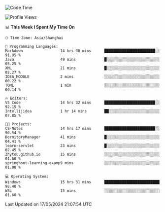 <!--START_SECTION:waka-->
![Code Time](http://img.shields.io/badge/Code%20Time-1%2C697%20hrs%206%20mins-blue)

![Profile Views](http://img.shields.io/badge/Profile%20Views-3-blue)

📊 **This Week I Spent My Time On** 

```text
🕑︎ Time Zone: Asia/Shanghai

💬 Programming Languages: 
Markdown                 14 hrs 30 mins      ███████████████████████░░   91.95 % 
Java                     49 mins             █░░░░░░░░░░░░░░░░░░░░░░░░   05.25 % 
XML                      21 mins             █░░░░░░░░░░░░░░░░░░░░░░░░   02.27 % 
IDEA_MODULE              2 mins              ░░░░░░░░░░░░░░░░░░░░░░░░░   00.22 % 
TOML                     1 min               ░░░░░░░░░░░░░░░░░░░░░░░░░   00.14 % 

🔥 Editors: 
VS Code                  14 hrs 32 mins      ███████████████████████░░   92.15 % 
Intellijidea             1 hr 14 mins        ██░░░░░░░░░░░░░░░░░░░░░░░   07.85 % 

🐱‍💻 Projects: 
CS-Notes                 14 hrs 17 mins      ███████████████████████░░   90.54 % 
DormitoryManager         41 mins             █░░░░░░░░░░░░░░░░░░░░░░░░   04.41 % 
learn-servlet            23 mins             █░░░░░░░░░░░░░░░░░░░░░░░░   02.45 % 
Zhytou.github.io         15 mins             ░░░░░░░░░░░░░░░░░░░░░░░░░   01.60 % 
springboot-learning-examp9 mins              ░░░░░░░░░░░░░░░░░░░░░░░░░   01.00 % 

💻 Operating System: 
Windows                  15 hrs 31 mins      █████████████████████████   98.40 % 
WSL                      15 mins             ░░░░░░░░░░░░░░░░░░░░░░░░░   01.60 % 
```


 Last Updated on 17/05/2024 21:07:54 UTC
<!--END_SECTION:waka-->